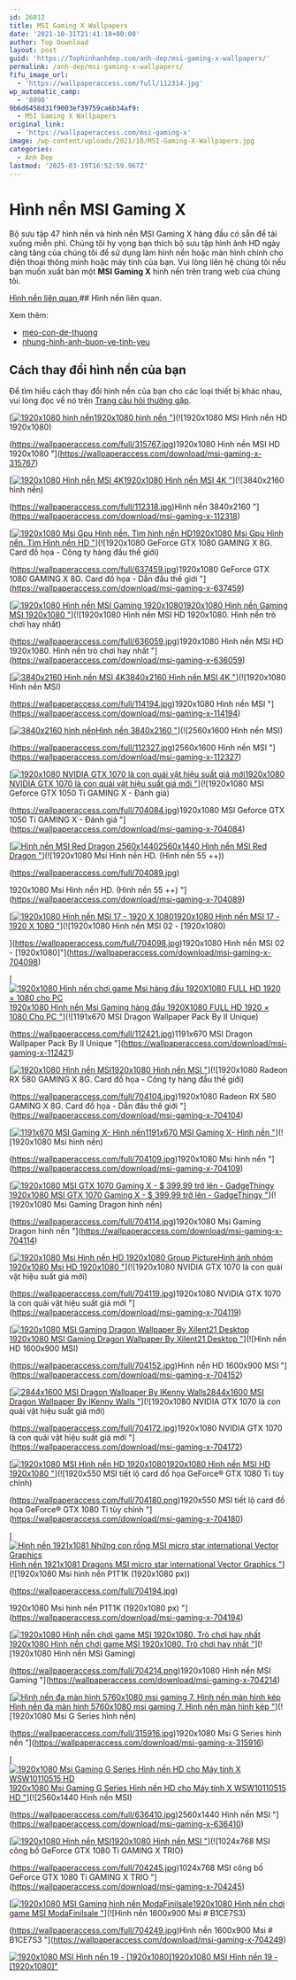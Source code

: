 ```yaml
---
id: 26012
title: MSI Gaming X Wallpapers
date: '2021-10-31T21:41:18+00:00'
author: Top Download
layout: post
guid: 'https://Tophinhanhdep.com/anh-dep/msi-gaming-x-wallpapers/'
permalink: /anh-dep/msi-gaming-x-wallpapers/
fifu_image_url:
  - 'https://wallpaperaccess.com/full/112314.jpg'
wp_automatic_camp:
  - '8098'
9b6d6458d31f9003ef39759ca6b34af9:
  - MSI Gaming X Wallpapers
original_link:
  - 'https://wallpaperaccess.com/msi-gaming-x'
image: /wp-content/uploads/2021/10/MSI-Gaming-X-Wallpapers.jpg
categories:
  - Ảnh Đẹp
lastmod: '2025-03-19T16:52:59.967Z'
---
```

# Hình nền MSI Gaming X

Bộ sưu tập 47 hình nền và hình nền MSI Gaming X hàng đầu có sẵn để tải xuống miễn phí. Chúng tôi hy vọng bạn thích bộ sưu tập hình ảnh HD ngày càng tăng của chúng tôi để sử dụng làm hình nền hoặc màn hình chính cho điện thoại thông minh hoặc máy tính của bạn. Vui lòng liên hệ chúng tôi nếu bạn muốn xuất bản một **MSI Gaming X** hình nền trên trang web của chúng tôi.

[Hình nền liên quan ](#related) ## Hình nền liên quan.

   
 Xem thêm:

   
- [meo-con-de-thuong](https://tophinhanhdep.com/hinh-anh-de-thuong/meo-con-de-thuong/)
- [nhung-hinh-anh-buon-ve-tinh-yeu](https://tophinhanhdep.com/hinh-anh-buon/nhung-hinh-anh-buon-ve-tinh-yeu/)

## Cách thay đổi hình nền của bạn

Để tìm hiểu cách thay đổi hình nền của bạn cho các loại thiết bị khác nhau, vui lòng đọc về nó trên [Trang câu hỏi thường gặp](https://tophinhanhdep.com/faq/).

  
[[![1920x1080 hình nền](https://wallpaperaccess.com/full/112314.jpg)1920x1080 hình nền "](https://wallpaperaccess.com/download/msi-gaming-x-112314)](![1920x1080 MSI Hình nền HD 1920x1080)

(https://wallpaperaccess.com/full/315767.jpg)1920x1080 Hình nền MSI HD 1920x1080 "](https://wallpaperaccess.com/download/msi-gaming-x-315767)

[[![1920x1080 Hình nền MSI 4K](https://wallpaperaccess.com/full/112319.jpg)1920x1080 Hình nền MSI 4K "](https://wallpaperaccess.com/download/msi-gaming-x-112319)](![3840x2160 hình nền)

(https://wallpaperaccess.com/full/112318.jpg)Hình nền 3840x2160 "](https://wallpaperaccess.com/download/msi-gaming-x-112318)

[[![1920x1080 Msi Gpu Hình nền.  Tìm hình nền HD](https://wallpaperaccess.com/full/704073.jpg)1920x1080 Msi Gpu Hình nền. Tìm Hình nền HD "](https://wallpaperaccess.com/download/msi-gaming-x-704073)](![1920x1080 GeForce GTX 1080 GAMING X 8G.  Card đồ họa - Công ty hàng đầu thế giới)

(https://wallpaperaccess.com/full/637459.jpg)1920x1080 GeForce GTX 1080 GAMING X 8G. Card đồ họa - Dẫn đầu thế giới "](https://wallpaperaccess.com/download/msi-gaming-x-637459)

[[![1920x1080 Hình nền MSI Gaming 1920x1080](https://wallpaperaccess.com/full/699172.jpg)1920x1080 Hình nền Gaming MSI 1920x1080 "](https://wallpaperaccess.com/download/msi-gaming-x-699172)](![1920x1080 Hình nền MSI HD 1920x1080.  Hình nền trò chơi hay nhất)

(https://wallpaperaccess.com/full/636059.jpg)1920x1080 Hình nền MSI HD 1920x1080. Hình nền trò chơi hay nhất "](https://wallpaperaccess.com/download/msi-gaming-x-636059)

[[![3840x2160 Hình nền MSI 4K](https://wallpaperaccess.com/full/114133.jpg)3840x2160 Hình nền MSI 4K "](https://wallpaperaccess.com/download/msi-gaming-x-114133)](![1920x1080 Hình nền MSI)

(https://wallpaperaccess.com/full/114194.jpg)1920x1080 Hình nền MSI "](https://wallpaperaccess.com/download/msi-gaming-x-114194)

[[![3840x2160 hình nền](https://wallpaperaccess.com/full/112377.jpg)Hình nền 3840x2160 "](https://wallpaperaccess.com/download/msi-gaming-x-112377)](![2560x1600 Hình nền MSI)

(https://wallpaperaccess.com/full/112327.jpg)2560x1600 Hình nền MSI "](https://wallpaperaccess.com/download/msi-gaming-x-112327)

[[![1920x1080 NVIDIA GTX 1070 là con quái vật hiệu suất giá mới](https://wallpaperaccess.com/full/704081.jpg)1920x1080 NVIDIA GTX 1070 là con quái vật hiệu suất giá mới "](https://wallpaperaccess.com/download/msi-gaming-x-704081)](![1920x1080 MSI Geforce GTX 1050 Ti GAMING X - Đánh giá)

(https://wallpaperaccess.com/full/704084.jpg)1920x1080 MSI Geforce GTX 1050 Ti GAMING X - Đánh giá "](https://wallpaperaccess.com/download/msi-gaming-x-704084)

[[![Hình nền MSI Red Dragon 2560x1440](https://wallpaperaccess.com/full/704086.jpg)2560x1440 Hình nền MSI Red Dragon "](https://wallpaperaccess.com/download/msi-gaming-x-704086)](![1920x1080 Msi Hình nền HD.  (Hình nền 55 ++))

(https://wallpaperaccess.com/full/704089.jpg)

1920x1080 Msi Hình nền HD. (Hình nền 55 ++) "](https://wallpaperaccess.com/download/msi-gaming-x-704089)

[[![1920x1080 Hình nền MSI 17 - 1920 X 1080](https://wallpaperaccess.com/full/704097.jpg)1920x1080 Hình nền MSI 17 - 1920 X 1080 "](https://wallpaperaccess.com/download/msi-gaming-x-704097)](![1920x1080 Hình nền MSI 02 - [1920x1080)

](https://wallpaperaccess.com/full/704098.jpg)1920x1080 Hình nền MSI 02 - \[1920x1080\]"](https://wallpaperaccess.com/download/msi-gaming-x-704098)

[[![1920x1080 Hình nền chơi game Msi hàng đầu 1920X1080 FULL HD 1920 × 1080 cho PC](https://wallpaperaccess.com/full/636111.jpg)1920x1080 Hình nền Msi Gaming hàng đầu 1920X1080 FULL HD 1920 × 1080 Cho PC "](https://wallpaperaccess.com/download/msi-gaming-x-636111)](![1191x670 MSI Dragon Wallpaper Pack By II Unique)

(https://wallpaperaccess.com/full/112421.jpg)1191x670 MSI Dragon Wallpaper Pack By II Unique "](https://wallpaperaccess.com/download/msi-gaming-x-112421)

[[![1920x1080 Hình nền MSI](https://wallpaperaccess.com/full/704102.jpg)1920x1080 Hình nền MSI "](https://wallpaperaccess.com/download/msi-gaming-x-704102)](![1920x1080 Radeon RX 580 GAMING X 8G.  Card đồ họa - Công ty hàng đầu thế giới)

(https://wallpaperaccess.com/full/704104.jpg)1920x1080 Radeon RX 580 GAMING X 8G. Card đồ họa - Dẫn đầu thế giới "](https://wallpaperaccess.com/download/msi-gaming-x-704104)

[[![1191x670 MSI Gaming X- Hình nền](https://wallpaperaccess.com/full/704107.jpg)1191x670 MSI Gaming X- Hình nền "](https://wallpaperaccess.com/download/msi-gaming-x-704107)](![1920x1080 Msi hình nền)

(https://wallpaperaccess.com/full/704109.jpg)1920x1080 Msi hình nền "](https://wallpaperaccess.com/download/msi-gaming-x-704109)

[[![1920x1080 MSI GTX 1070 Gaming X - $ 399,99 trở lên - GadgeThingy](https://wallpaperaccess.com/full/704112.jpg)1920x1080 MSI GTX 1070 Gaming X - $ 399,99 trở lên - GadgeThingy "](https://wallpaperaccess.com/download/msi-gaming-x-704112)](![1920x1080 Msi Gaming Dragon hình nền)

(https://wallpaperaccess.com/full/704114.jpg)1920x1080 Msi Gaming Dragon hình nền "](https://wallpaperaccess.com/download/msi-gaming-x-704114)

[[![1920x1080 Msi Hình nền HD 1920x1080 Group Picture](https://wallpaperaccess.com/full/654750.png)Hình ảnh nhóm 1920x1080 Msi HD 1920x1080 "](https://wallpaperaccess.com/download/msi-gaming-x-654750)](![1920x1080 NVIDIA GTX 1070 là con quái vật hiệu suất giá mới)

(https://wallpaperaccess.com/full/704119.jpg)1920x1080 NVIDIA GTX 1070 là con quái vật hiệu suất giá mới "](https://wallpaperaccess.com/download/msi-gaming-x-704119)

[[![1920x1080 MSI Gaming Dragon Wallpaper By Xilent21 Desktop](https://wallpaperaccess.com/full/704123.png)1920x1080 MSI Gaming Dragon Wallpaper By Xilent21 Desktop "](https://wallpaperaccess.com/download/msi-gaming-x-704123)](![Hình nền HD 1600x900 MSI)

(https://wallpaperaccess.com/full/704152.jpg)Hình nền HD 1600x900 MSI "](https://wallpaperaccess.com/download/msi-gaming-x-704152)

[[![2844x1600 MSI Dragon Wallpaper By IKenny Walls](https://wallpaperaccess.com/full/315900.jpg)2844x1600 MSI Dragon Wallpaper By IKenny Walls "](https://wallpaperaccess.com/download/msi-gaming-x-315900)](![1920x1080 NVIDIA GTX 1070 là con quái vật hiệu suất giá mới)

(https://wallpaperaccess.com/full/704172.jpg)1920x1080 NVIDIA GTX 1070 là con quái vật hiệu suất giá mới "](https://wallpaperaccess.com/download/msi-gaming-x-704172)

[[![1920x1080 MSI Hình nền HD 1920x1080](https://wallpaperaccess.com/full/704179.jpg)1920x1080 Hình nền MSI HD 1920x1080 "](https://wallpaperaccess.com/download/msi-gaming-x-704179)](![1920x550 MSI tiết lộ card đồ họa GeForce® GTX 1080 Ti tùy chỉnh)

(https://wallpaperaccess.com/full/704180.png)1920x550 MSI tiết lộ card đồ họa GeForce® GTX 1080 Ti tùy chỉnh "](https://wallpaperaccess.com/download/msi-gaming-x-704180)

[[![Hình nền 1921x1081 Những con rồng MSI micro star international Vector Graphics](https://wallpaperaccess.com/full/654608.jpg)Hình nền 1921x1081 Dragons MSI micro star international Vector Graphics "](https://wallpaperaccess.com/download/msi-gaming-x-654608)](![1920x1080 Msi hình nền P1T1K (1920x1080 px))

(https://wallpaperaccess.com/full/704194.jpg)

1920x1080 Msi hình nền P1T1K (1920x1080 px) "](https://wallpaperaccess.com/download/msi-gaming-x-704194)

[[![1920x1080 Hình nền chơi game MSI 1920x1080.  Trò chơi hay nhất](https://wallpaperaccess.com/full/315854.jpg)1920x1080 Hình nền chơi game MSI 1920x1080. Trò chơi hay nhất "](https://wallpaperaccess.com/download/msi-gaming-x-315854)](![1920x1080 Hình nền MSI Gaming)

(https://wallpaperaccess.com/full/704214.png)1920x1080 Hình nền MSI Gaming "](https://wallpaperaccess.com/download/msi-gaming-x-704214)

[[![Hình nền đa màn hình 5760x1080 msi gaming 7. Hình nền màn hình kép](https://wallpaperaccess.com/full/704227.jpg)Hình nền đa màn hình 5760x1080 msi gaming 7. Hình nền màn hình kép "](https://wallpaperaccess.com/download/msi-gaming-x-704227)](![1920x1080 Msi G Series hình nền)

(https://wallpaperaccess.com/full/315916.jpg)1920x1080 Msi G Series hình nền "](https://wallpaperaccess.com/download/msi-gaming-x-315916)

[[![1920x1080 Msi Gaming G Series Hình nền HD cho Máy tính X WSW10110515 HD](https://wallpaperaccess.com/full/704240.jpg)1920x1080 Msi Gaming G Series Hình nền HD cho Máy tính X WSW10110515 HD "](https://wallpaperaccess.com/download/msi-gaming-x-704240)](![2560x1440 Hình nền MSI)

(https://wallpaperaccess.com/full/636410.jpg)2560x1440 Hình nền MSI "](https://wallpaperaccess.com/download/msi-gaming-x-636410)

[[![1920x1080 Hình nền MSI](https://wallpaperaccess.com/full/704242.jpg)1920x1080 Hình nền MSI "](https://wallpaperaccess.com/download/msi-gaming-x-704242)](![1024x768 MSI công bố GeForce GTX 1080 Ti GAMING X TRIO)

(https://wallpaperaccess.com/full/704245.jpg)1024x768 MSI công bố GeForce GTX 1080 Ti GAMING X TRIO "](https://wallpaperaccess.com/download/msi-gaming-x-704245)

[[![1920x1080 MSI Gaming hình nền ModaFinilsale](https://wallpaperaccess.com/full/654781.jpg)1920x1080 Hình nền chơi game MSI ModaFinilsale "](https://wallpaperaccess.com/download/msi-gaming-x-654781)](![Hình nền 1600x900 Msi # B1CE7S3)

(https://wallpaperaccess.com/full/704249.jpg)Hình nền 1600x900 Msi # B1CE7S3 "](https://wallpaperaccess.com/download/msi-gaming-x-704249)

[![1920x1080 MSI Hình nền 19 - [1920x1080]](https://wallpaperaccess.com/full/370117.jpg)1920x1080 MSI Hình nền 19 - \[1920x1080\]"](https://wallpaperaccess.com/download/msi-gaming-x-370117)
